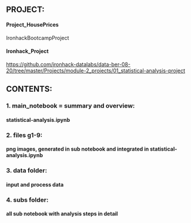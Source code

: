 ## PROJECT:

#### Project_HousePrices
IronhackBootcampProject


#### Ironhack_Project
https://github.com/ironhack-datalabs/data-ber-08-20/tree/master/Projects/module-2_projects/01_statistical-analysis-project

## CONTENTS:

### 1. main_notebook = summary and overview:
#### statistical-analysis.ipynb

### 2. files g1-9:
#### png images, generated in sub notebook and integrated in statistical-analysis.ipynb

### 3. data folder:
#### input and process data

### 4. subs folder:
#### all sub notebook with analysis steps in detail
